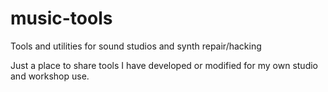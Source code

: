 # music-tools
Tools and utilities for sound studios and synth repair/hacking

Just a place to share tools I have developed or modified for my own studio and workshop use. 

